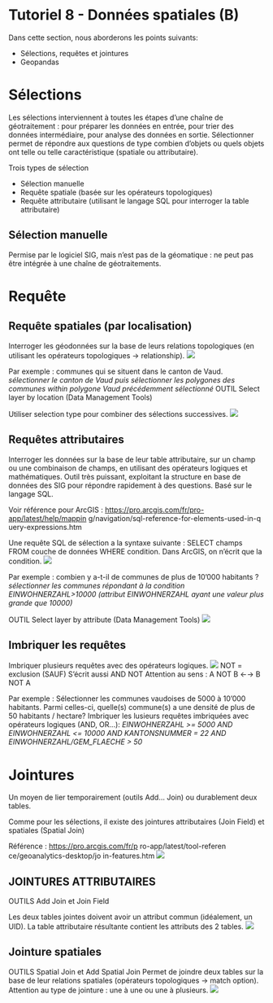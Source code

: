 # Tutoriel 8 - Données spatiales (B)

Dans cette section, nous aborderons les points suivants:

- Sélections, requêtes et jointures
- Geopandas

# Sélections
Les sélections interviennent à toutes les étapes d’une chaîne de géotraitement : pour préparer les données en entrée, pour trier des données intermédiaire, pour analyse des données en sortie.
Sélectionner permet de répondre aux questions de type combien d’objets ou quels objets ont telle ou telle caractéristique (spatiale ou attributaire).

Trois types de sélection
- Sélection manuelle
- Requête spatiale (basée sur les opérateurs topologiques)
- Requête attributaire (utilisant le langage SQL pour interroger la table attributaire)

## Sélection manuelle
Permise par le logiciel SIG, mais n’est pas de la géomatique : ne peut pas être intégrée à une chaîne de géotraitements.

# Requête 

## Requête spatiales (par localisation)

Interroger les géodonnées sur la base de leurs relations topologiques (en utilisant les opérateurs topologiques → relationship).
![](assets/)


Par exemple : communes qui se situent dans le canton de Vaud.
*sélectionner le canton de Vaud puis sélectionner les polygones des communes within polygone Vaud précédemment sélectionné*
OUTIL Select layer by location (Data Management Tools)

Utiliser selection type pour combiner des sélections successives.
![](assets/)

## Requêtes attributaires
Interroger les données sur la base de leur table attributaire, sur un champ ou une combinaison de champs, en utilisant des opérateurs logiques et mathématiques.
Outil très puissant, exploitant la structure en base de données des SIG pour répondre rapidement à des questions.
Basé sur le langage SQL.

Voir référence pour ArcGIS :
https://pro.arcgis.com/fr/pro-app/latest/help/mappin g/navigation/sql-reference-for-elements-used-in-q uery-expressions.htm

Une requête SQL de sélection a la syntaxe suivante : SELECT champs FROM couche de données WHERE condition. Dans ArcGIS, on n’écrit que la condition.
![](assets/)

Par exemple : combien y a-t-il de communes de plus de 10’000 habitants ?
*sélectionner les communes répondant à la condition EINWOHNERZAHL>10000 (attribut EINWOHNERZAHL ayant une valeur plus grande que 10000)*

OUTIL Select layer by attribute (Data Management Tools)
![](assets/)

## Imbriquer les requêtes

Imbriquer plusieurs requêtes avec des opérateurs logiques.
![](assets/)
NOT = exclusion (SAUF)
S’écrit aussi AND NOT
Attention au sens : A NOT B ←→ B NOT A

Par exemple :
Sélectionner les communes vaudoises de 5000 à 10’000 habitants.
Parmi celles-ci, quelle(s) commune(s) a une densité de plus de 50 habitants / hectare?
Imbriquer les lusieurs requêtes imbriquées avec opérateurs logiques (AND, OR...):
*EINWOHNERZAHL >= 5000 AND EINWOHNERZAHL <= 10000 AND KANTONSNUMMER = 22 AND EINWOHNERZAHL/GEM_FLAECHE > 50*

# Jointures
Un moyen de lier temporairement (outils Add... Join) ou durablement deux tables.

Comme pour les sélections, il existe des jointures attributaires (Join Field) et spatiales (Spatial Join)

Référence :
https://pro.arcgis.com/fr/p ro-app/latest/tool-referen ce/geoanalytics-desktop/jo in-features.htm
![](assets/)

## JOINTURES ATTRIBUTAIRES
OUTILS Add Join et Join Field

Les deux tables jointes doivent avoir un attribut commun (idéalement, un UID). La table attributaire résultante contient les attributs des 2 tables.
![](assets/)

## Jointure spatiales
OUTILS Spatial Join et Add Spatial Join
Permet de joindre deux tables sur la base de leur relations spatiales (opérateurs topologiques → match option).
Attention au type de jointure : une à une ou une à plusieurs.
![](assets/)




